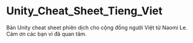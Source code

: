 # Unity_Cheat_Sheet_Tieng_Viet
Bản Unity cheat sheet phiên dịch cho cộng đồng người Việt từ Naomi Le. Cảm ơn các bạn vì đã quan tâm.
